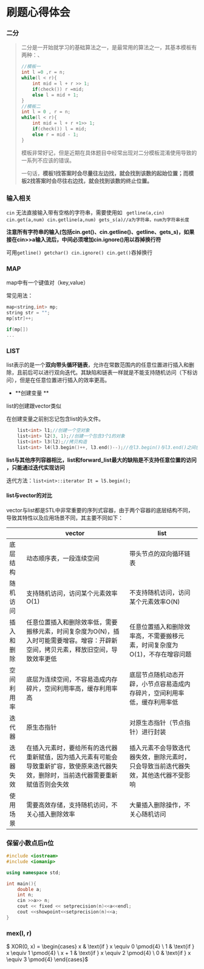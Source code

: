 # 刷题心得体会



 ### 二分

> 二分是一开始就学习的基础算法之一，是最常用的算法之一，其基本模板有两种：、
>
> ```cpp
> //模板一
> int l =0 ,r = n;
> while(l < r){
>     int mid = l + r >> 1;
>     if(check()) r =mid;
>     else l = mid + 1;
> }
> //模板二
> int l = 0 , r = n;
> while(l < r){
>     int mid = l + r +1>> 1;
>     if(check()) l = mid;
>     else r = mid - 1;
> }
> ```
>
> 模板非常好记，但是近期在具体题目中经常出现对二分模板混淆使用导致的一系列不应该的错误。
>
> 一句话，**模板1找答案时会尽量往左边找，就会找到该数的起始位置；而模板2找答案时会尽往右边找，就会找到该数的终止位置。**



### 输入相关

```cin``` 无法直接输入带有空格的字符串，需要使用如  ```  getline(a,cin)  cin.get(a,num) cin.getline(a,num) gets_s(a)//a为字符串，num为字符串长度 ```   

**注意所有字符串的输入(包括cin.get()、cin.getline()、getline、gets_s)，如果接在cin>>a输入流后，中间必须增加cin.ignore()用以吞掉换行符**

可用``` getline() getchar() cin.ignore() cin.get() ```吞掉换行



### MAP

map中有一个键值对（key,value）

常见用法：

```cpp
map<string,int> mp;
string str = "";
mp[str]++;

if(mp[])
...
```



### LIST

list表示的是一个**双向带头循环链表**，允许在常数范围内的任意位置进行插入和删除，且前后可以进行双向迭代。其缺陷和链表一样就是不能支持随机访问（下标访问），但是在任意位置进行插入的效率更高。

* **创建变量 **

list的创建跟vector类似

在创建变量之前别忘记包含list的头文件。

```cpp
	list<int> l1;//创建一个空对象
	list<int> l2(3, 1);//创建一个包含3个1的对象
	list<int> l3(l2);//拷贝构造
	list<int> l4(l3.begin()++, l3.end()--);//在l3.begin()与l3.end()之间创造对象
```

**list与其他序列容器相比，list和forward_list最大的缺陷是不支持任意位置的访问 ，只能通过迭代实现访问**

迭代方法：``` list<int>::iterator It = l5.begin(); ```

#### list与vector的对比

vector与list都是STL中非常重要的序列式容器，由于两个容器的底层结构不同，导致其特性以及应用场景不同，其主要不同如下：

|            | vector                                                       | list                                                         |
| ---------- | ------------------------------------------------------------ | ------------------------------------------------------------ |
| 底层结构   | 动态顺序表，一段连续空间                                     | 带头节点的双向循环链表                                       |
| 随机访问   | 支持随机访问，访问某个元素效率O(1)                           | 不支持随机访问，访问某个元素效率O(N)                         |
| 插入和删除 | 任意位置插入和删除效率低，需要搬移元素，时间复杂度为O(N)，插入时可能需要增容。增容：开辟新空间，拷贝元素，释放旧空间，导致效率更低 | 任意位置插入和删除效率高，不需要搬移元素，时间复杂度为O(1)，不存在增容问题 |
| 空间利用率 | 底层为连续空间，不容易造成内存碎片，空间利用率高，缓存利用率高 | 底层节点随机动态开辟，小节点容易造成内存碎片，空间利用率低，缓存利用率低 |
| 迭代器     | 原生态指针                                                   | 对原生态指针（节点指针）进行封装                             |
| 迭代器失效 | 在插入元素时，要给所有的迭代器重新赋值，因为插入元素有可能会导致重新扩容，致使原来迭代器失效，删除时，当前迭代器需要重新赋值否则会失效 | 插入元素不会导致迭代器失效，删除元素时，只会导致当前迭代器失效，其他迭代器不受影响 |
| 使用场景   | 需要高效存储，支持随机访问，不关心插入删除效率               | 大量插入删除操作，不关心随机访问                             |



### 保留小数点后n位

```cpp
#include <iostream>
#include <iomanip>

using namespace std;

int main(){
    double a;
    int n;
    cin >>a>> n;
    cout << fixed << setprecision(n)<<a<<endl;
    cout <<showpoint<<setprecision(n)<<a;
}
```



   ### mex(l, r)

$ XOR(0, x) = \begin{cases} x & \text{if } x \equiv 0 \pmod{4} \\ 1 & \text{if } x \equiv 1 \pmod{4} \\ x + 1 & \text{if } x \equiv 2 \pmod{4} \\ 0 & \text{if } x \equiv 3 \pmod{4} \end{cases}$ 